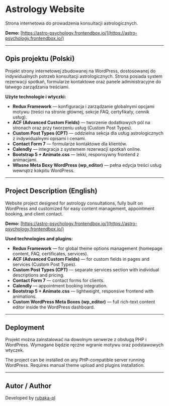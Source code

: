 # Astrology Website

Strona internetowa do prowadzenia konsultacji astrologicznych.

**Demo:** [https://astro-psychology.frontendbox.io/](https://astro-psychology.frontendbox.io/)

---

## Opis projektu (Polski)

Projekt strony internetowej zbudowanej na WordPress, dostosowanej do indywidualnych potrzeb konsultacji astrologicznych. Strona posiada system rezerwacji spotkań, formularze kontaktowe oraz panele administracyjne do łatwego zarządzania treściami.

**Użyte technologie i wtyczki:**

- **Redux Framework** — konfiguracja i zarządzanie globalnymi opcjami motywu (treści na stronie głównej, sekcje FAQ, certyfikaty, cennik usług).
- **ACF (Advanced Custom Fields)** — tworzenie dodatkowych pól na stronach oraz przy tworzeniu usług (Custom Post Types).
- **Custom Post Types (CPT)** — oddzielna sekcja dla usług astrologicznych z indywidualnymi opisami i cenami.
- **Contact Form 7** — formularze kontaktowe dla klientów.
- **Calendly** — integracja z systemem rezerwacji spotkań online.
- **Bootstrap 5 + Animate.css** — lekki, responsywny frontend z animacjami.
- **Własne Meta Boxy WordPress (wp_editor)** — pełna edycja treści usług wewnątrz kokpitu WordPress.

---

## Project Description (English)

Website project designed for astrology consultations, fully built on WordPress and customized for easy content management, appointment booking, and client contact.

**Demo:** [https://astro-psychology.frontendbox.io/](https://astro-psychology.frontendbox.io/)


**Used technologies and plugins:**

- **Redux Framework** — for global theme options management (homepage content, FAQ, certificates, services).
- **ACF (Advanced Custom Fields)** — for custom fields in pages and services (Custom Post Types).
- **Custom Post Types (CPT)** — separate services section with individual descriptions and pricing.
- **Contact Form 7** — contact forms for clients.
- **Calendly** — appointment booking integration.
- **Bootstrap 5 + Animate.css** — lightweight, responsive frontend with animations.
- **Custom WordPress Meta Boxes (wp_editor)** — full rich-text content editor inside the WordPress dashboard.

---

## Deployment

Projekt można zainstalować na dowolnym serwerze z obsługą PHP i WordPress. Wymagane będzie ręczne wgranie motywu oraz podstawowych wtyczek.

The project can be installed on any PHP-compatible server running WordPress. Requires manual theme upload and plugins installation.

---

## Autor / Author

Developed by [rubaka-pl](https://github.com/rubaka-pl)


